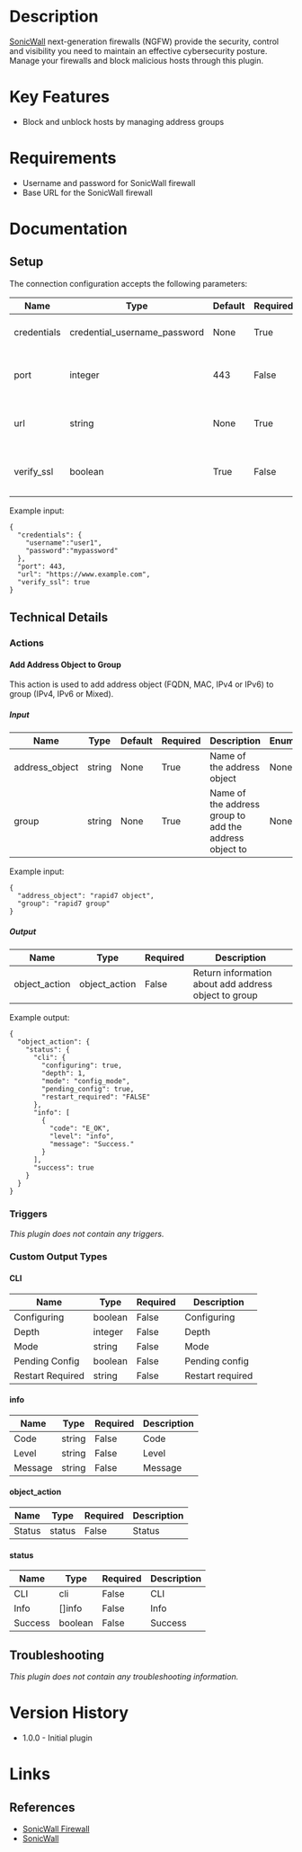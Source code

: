 # Description

[SonicWall](https://www.sonicwall.com/products/firewalls/) next-generation firewalls (NGFW) provide the security, control and visibility you need to maintain an effective cybersecurity posture.
Manage your firewalls and block malicious hosts through this plugin.

# Key Features

* Block and unblock hosts by managing address groups

# Requirements

* Username and password for SonicWall firewall
* Base URL for the SonicWall firewall

# Documentation

## Setup

The connection configuration accepts the following parameters:

|Name|Type|Default|Required|Description|Enum|Example|
|----|----|-------|--------|-----------|----|-------|
|credentials|credential_username_password|None|True|Username and password|None|{"username":"user1", "password":"mypassword"}|
|port|integer|443|False|The port number for provided host|None|443|
|url|string|None|True|Base URL for the SonicWall endpoint|None|https://www.example.com|
|verify_ssl|boolean|True|False|Check the server's SSL certificate|None|True|

Example input:

```
{
  "credentials": {
    "username":"user1",
    "password":"mypassword"
  },
  "port": 443,
  "url": "https://www.example.com",
  "verify_ssl": true
}
```

## Technical Details

### Actions

#### Add Address Object to Group

This action is used to add address object (FQDN, MAC, IPv4 or IPv6) to group (IPv4, IPv6 or Mixed).

##### Input

|Name|Type|Default|Required|Description|Enum|Example|
|----|----|-------|--------|-----------|----|-------|
|address_object|string|None|True|Name of the address object|None|rapid7 object|
|group|string|None|True|Name of the address group to add the address object to|None|rapid7 group|

Example input:

```
{
  "address_object": "rapid7 object",
  "group": "rapid7 group"
}
```

##### Output

|Name|Type|Required|Description|
|----|----|--------|-----------|
|object_action|object_action|False|Return information about add address object to group|

Example output:

```
{
  "object_action": {
    "status": {
      "cli": {
        "configuring": true,
        "depth": 1,
        "mode": "config_mode",
        "pending_config": true,
        "restart_required": "FALSE"
      },
      "info": [
        {
          "code": "E_OK",
          "level": "info",
          "message": "Success."
        }
      ],
      "success": true
    }
  }
}
```

### Triggers

_This plugin does not contain any triggers._

### Custom Output Types

#### CLI

|Name|Type|Required|Description|
|----|----|--------|-----------|
|Configuring|boolean|False|Configuring|
|Depth|integer|False|Depth|
|Mode|string|False|Mode|
|Pending Config|boolean|False|Pending config|
|Restart Required|string|False|Restart required|

#### info

|Name|Type|Required|Description|
|----|----|--------|-----------|
|Code|string|False|Code|
|Level|string|False|Level|
|Message|string|False|Message|

#### object_action

|Name|Type|Required|Description|
|----|----|--------|-----------|
|Status|status|False|Status|

#### status

|Name|Type|Required|Description|
|----|----|--------|-----------|
|CLI|cli|False|CLI|
|Info|[]info|False|Info|
|Success|boolean|False|Success|

## Troubleshooting

_This plugin does not contain any troubleshooting information._

# Version History

* 1.0.0 - Initial plugin

# Links

## References

* [SonicWall Firewall](https://www.sonicwall.com/products/firewalls/)
* [SonicWall](https://www.sonicwall.com)
